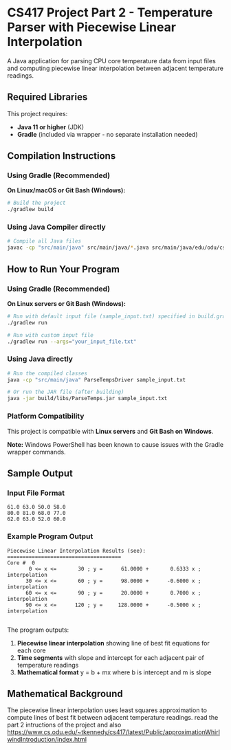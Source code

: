 # CS417 Project Part 2 - Temperature Parser with Piecewise Linear Interpolation

A Java application for parsing CPU core temperature data from input files and computing piecewise linear interpolation between adjacent temperature readings.

## Required Libraries

This project requires:
- **Java 11 or higher** (JDK)
- **Gradle** (included via wrapper - no separate installation needed)

## Compilation Instructions

### Using Gradle (Recommended)

**On Linux/macOS or Git Bash (Windows):**
```bash
# Build the project
./gradlew build
```

### Using Java Compiler directly
```bash
# Compile all Java files
javac -cp "src/main/java" src/main/java/*.java src/main/java/edu/odu/cs/cs417/*.java
```

## How to Run Your Program

### Using Gradle (Recommended)

**On Linux servers or Git Bash (Windows):**
```bash
# Run with default input file (sample_input.txt) specified in build.gradle
./gradlew run

# Run with custom input file
./gradlew run --args="your_input_file.txt"
```

### Using Java directly
```bash
# Run the compiled classes
java -cp "src/main/java" ParseTempsDriver sample_input.txt

# Or run the JAR file (after building)
java -jar build/libs/ParseTemps.jar sample_input.txt
```

### Platform Compatibility
This project is compatible with **Linux servers** and **Git Bash on Windows**. 

**Note:** Windows PowerShell has been known to cause issues with the Gradle wrapper commands.

## Sample Output

### Input File Format
```
61.0 63.0 50.0 58.0
80.0 81.0 68.0 77.0
62.0 63.0 52.0 60.0
```

### Example Program Output
```
Piecewise Linear Interpolation Results (see):
=====================================
Core #  0
       0 <= x <=       30 ; y =      61.0000 +       0.6333 x ; interpolation
      30 <= x <=       60 ; y =      98.0000 +      -0.6000 x ; interpolation
      60 <= x <=       90 ; y =      20.0000 +       0.7000 x ; interpolation
      90 <= x <=      120 ; y =     128.0000 +      -0.5000 x ; interpolation


```

The program outputs:
1. **Piecewise linear interpolation** showing line of best fit equations for each core
2. **Time segments** with slope and intercept for each adjacent pair of temperature readings
3. **Mathematical format** y = b + mx where b is intercept and m is slope



## Mathematical Background

The piecewise linear interpolation uses least squares approximation to compute lines of best fit between adjacent temperature readings. read the part 2 intructions of the project and also https://www.cs.odu.edu/~tkennedy/cs417/latest/Public/approximationWhirlwindIntroduction/index.html
